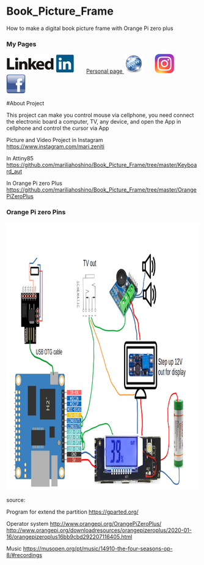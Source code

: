 # Book_Picture_Frame
How to make a digital book picture frame with Orange Pi zero plus

### My Pages 

<a href="https://www.linkedin.com/in/mariliahoshino/"><img src="https://github.com/mariliahoshino/mariliahoshino/blob/master/profile/logo_linkedin.png?raw=true" height="50" widht="400"></a> &nbsp;&nbsp;&nbsp;&nbsp;&nbsp;&nbsp; 
<a href="https://mariliahoshino.wixsite.com/cvitae/"> Personal page <img src ="https://github.com/mariliahoshino/mariliahoshino/blob/master/profile/logo_site.png?raw=true" height="50" widht="400"></a> &nbsp;&nbsp;&nbsp;&nbsp;&nbsp;&nbsp; 
<a href="https://www.instagram.com/mari.zeniti/"><img src = "https://github.com/mariliahoshino/mariliahoshino/blob/master/profile/logo_instagram.png?raw=true"  height="50" widht="400"></a> &nbsp;&nbsp;&nbsp;&nbsp;&nbsp;&nbsp; 
<a href="https://www.facebook.com/mari.zeniti"><img src="https://github.com/mariliahoshino/mariliahoshino/blob/master/profile/logo_facebook.png?raw=true"   height="50" widht="400"></a>


#About Project

This project can make you control mouse via cellphone, you need connect the electronic board a computer, TV, any device, and open the App in cellphone and control the cursor via App

Picture and Video Project in Instagram
https://www.instagram.com/mari.zeniti

In Attiny85
https://github.com/mariliahoshino/Book_Picture_Frame/tree/master/Keyboard_aut

In Orange Pi zero Plus
https://github.com/mariliahoshino/Book_Picture_Frame/tree/master/OrangePiZeroPlus

### Orange Pi zero Pins <br>
<img src="https://github.com/mariliahoshino/Book_Picture_Frame/blob/master/esquema.png?raw=true"  height="700" > <br>

source:

Program for extend the partition
https://gparted.org/

Operator system
http://www.orangepi.org/OrangePiZeroPlus/
http://www.orangepi.org/downloadresources/orangepizeroplus/2020-01-16/orangepizeroplus16bb9cbd292207116405.html

Music 
https://musopen.org/pt/music/14910-the-four-seasons-op-8/#recordings
